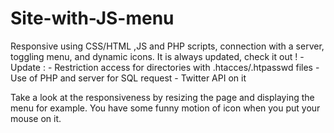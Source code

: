 # Site-with-JS-menu
 Responsive using CSS/HTML ,JS and PHP scripts, connection with a server, toggling menu, and dynamic icons.
 It is always updated, check it out !
 -Update :   - Restriction access for directories with .htacces/.htpasswd files
            - Use of PHP and server for SQL request
            - Twitter API on it

Take a look at the responsiveness by resizing the page and displaying the menu for example.
You have some funny motion of icon when you put your mouse on it.
